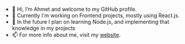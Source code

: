 - 👋 Hi, I’m Ahmet and welcome to my GitHub profile.
- 👀 Currently I'm working on Frontend projects, mostly using React.js.
- 🌱 In the future I plan on learning Node.js, and implementing that knowledge in my projects
- 📫 For more info about me, visit my [website](https://ahmetkah.site/).

